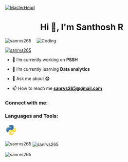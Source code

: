 [![MasterHead](https://i.pinimg.com/originals/f3/6a/70/f36a70d1524a8345a610b8857b2abc64.gif)](https://github.com/sanrvs265.io)
<h1 align="center">Hi 👋, I'm Santhosh R</h1>
<img align="right" alt="Coding" width="400" src="https://www.chawtechsolutions.com/wp-content/uploads/2019/03/developer.gif">
<p align="left"> <img src="https://komarev.com/ghpvc/?username=sanrvs265&label=Profile%20views&color=0e75b6&style=flat" alt="sanrvs265" /> </p>

<p align="left"> <a href="https://github.com/ryo-ma/github-profile-trophy"><img src="https://github-profile-trophy.vercel.app/?username=sanrvs265" alt="sanrvs265" /></a> </p>

- 🔭 I’m currently working on **PSSH**

- 🌱 I’m currently learning **Data analytics**

- 💬 Ask me about **😊**

- 📫 How to reach me **sanrvs265@gmail.com**

<h3 align="left">Connect with me:</h3>
<p align="left">
</p>

<h3 align="left">Languages and Tools:</h3>
<p align="left"> <a href="https://www.python.org" target="_blank" rel="noreferrer"> <img src="https://raw.githubusercontent.com/devicons/devicon/master/icons/python/python-original.svg" alt="python" width="40" height="40"/> </a> </p>

<p><img align="left" src="https://github-readme-stats.vercel.app/api/top-langs?username=sanrvs265&show_icons=true&locale=en&layout=compact" alt="sanrvs265" /></p>

<p>&nbsp;<img align="center" src="https://github-readme-stats.vercel.app/api?username=sanrvs265&show_icons=true&locale=en" alt="sanrvs265" /></p>

<p><img align="center" src="https://github-readme-streak-stats.herokuapp.com/?user=sanrvs265&" alt="sanrvs265" /></p>
